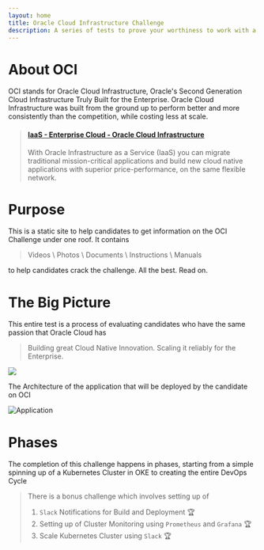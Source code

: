 ```yaml
---
layout: home
title: Oracle Cloud Infrastructure Challenge
description: A series of tests to prove your worthiness to work with a True Enterprise Cloud Provider
---
```



# About OCI

OCI stands for Oracle Cloud Infrastructure, 
Oracle's Second Generation Cloud Infrastructure Truly Built for the Enterprise. Oracle Cloud Infrastructure was built from the ground up to perform better and more consistently than the competition, while costing less at scale. 

<blockquote class="embedly-card"><h4><a href="https://cloud.oracle.com/en_US/iaas">IaaS - Enterprise Cloud - Oracle Cloud Infrastructure</a></h4><p>With Oracle Infrastructure as a Service (IaaS) you can migrate traditional mission-critical applications and build new cloud native applications with superior price-performance, on the same flexible network.</p></blockquote>
<script async src="//cdn.embedly.com/widgets/platform.js" charset="UTF-8"></script>

# Purpose
This is a static site to help candidates to get information on the OCI Challenge under one roof. It contains

> Videos \\
> Photos \\
> Documents \\
> Instructions \\
> Manuals 

to help candidates crack the challenge. All the best. Read on. 

# The Big Picture

This entire test is a process of evaluating candidates who have the same passion that Oracle Cloud has 

> Building great Cloud Native Innovation. Scaling it reliably for the Enterprise. 

![](/assets/images/OracleCloudNative.png)

The Architecture of the application that will be deployed by the candidate on OCI 

![Application](/assets/images/TBP.png)

# Phases 
The completion of this challenge happens in phases, starting from a simple spinning up of a Kubernetes Cluster in OKE to creating the entire DevOps Cycle

> There is a bonus challenge which involves setting up of 
> 1. `Slack` Notifications for Build and Deployment 🏆
> 2. Setting up of Cluster Monitoring using `Prometheus` and `Grafana` 🏆
> 3. Scale Kubernetes Cluster using `Slack` 🏆
